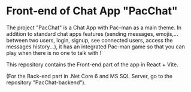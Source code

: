 # Front-end of Chat App "PacChat"

The project "PacChat" is a Chat App with Pac-man as a main theme. 
In addition to standard chat apps features (sending messages, emojis,... between two users, login, signup, see connected users, access the messages history...), it has an integrated Pac-man game so that you can play when there is no one to talk with !

This repository contains the Front-end part of the app in React + Vite.

(For the Back-end part in .Net Core 6 and MS SQL Server, go to the repository "PacChat-backend").


